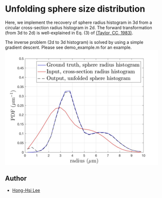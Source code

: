 # Unfolding sphere size distribution

Here, we implement the recovery of sphere radius histogram in 3d from a circular cross-section radius histogram in 2d. The forward transformation (from 3d to 2d) is well-explained in Eq. (3) of [(Taylor, CC, 1983)](https://doi.org/10.1111/j.1365-2818.1983.tb04708.x).

The inverse problem (2d to 3d histogram) is solved by using a simple gradient descent. Please see demo_example.m for an example.
![An example of a bi-Gaussian sphere radius distribution](./example.jpg)

## Author
* [Hong-Hsi Lee](http://www.diffusion-mri.com/people/hong-hsi-lee)
